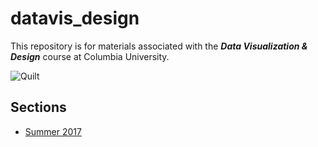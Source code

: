 # datavis_design
This repository is for materials associated with the ***Data Visualization &amp; Design*** course at Columbia University.

![Quilt](https://github.com/emilyfuhrman/datavis_design/blob/master/Images/Image_Quilt.jpg)

## Sections
* [Summer 2017](https://github.com/emilyfuhrman/datavis_design/tree/master/2017_Summer)